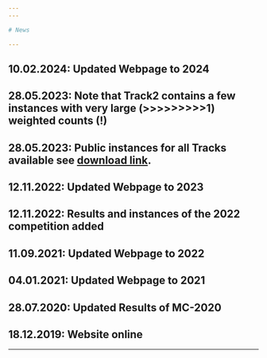 ```yaml
---
---

# News

---
```

## 10.02.2024: Updated Webpage to 2024
## 28.05.2023: Note that Track2 contains a few instances with very large (>>>>>>>>>1) weighted counts (!)
## 28.05.2023: Public instances for all Tracks available see [download link](https://cloudstore.zih.tu-dresden.de/index.php/s/SoXGkJGwQrGySos).
## 12.11.2022: Updated Webpage to 2023
## 12.11.2022: Results and instances of the 2022 competition added
## 11.09.2021: Updated Webpage to 2022
## 04.01.2021: Updated Webpage to 2021
## 28.07.2020: Updated Results of MC-2020
## 18.12.2019: Website online

---
